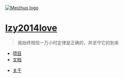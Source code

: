 <!-- ![Meizhuo logo](../img/favicon.ico) -->
[![Meizhuo logo](https://avatars0.githubusercontent.com/u/23011780?s=460&v=4 "回到首页")](home.md)
# [lzy2014love](.)

> 我始终相信一万小时定律是正确的，并坚守它的到来

<!-- - [首页](home.md) -->
- [项目](https://github.com/lzy2014love)
- [文档](docs/markdown-useage.md)
<!-- - [专业](profession.md) -->
- [关于](about.md)
